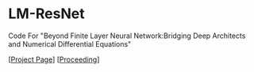 # LM-ResNet
Code For "Beyond Finite Layer Neural Network:Bridging Deep Architects and Numerical Differential Equations"
 
[<a href="http://about.2prime.cn/proj/lm/">Project Page</a>] [<a href="http://proceedings.mlr.press/v80/lu18d.html">Proceeding</a>]
